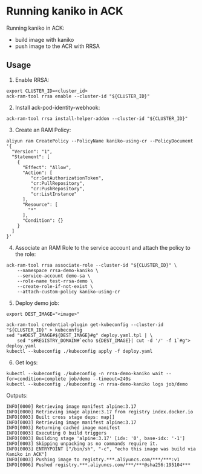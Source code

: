 # Running kaniko in ACK

Running kaniko in ACK:

* build image with kaniko
* push image to the ACR with RRSA

## Usage

1. Enable RRSA:

```
export CLUSTER_ID=<cluster_id>
ack-ram-tool rrsa enable --cluster-id "${CLUSTER_ID}"
```

2. Install ack-pod-identity-webhook:

```
ack-ram-tool rrsa install-helper-addon --cluster-id "${CLUSTER_ID}"
```

3. Create an RAM Policy:

```
aliyun ram CreatePolicy --PolicyName kaniko-using-cr --PolicyDocument '{
  "Version": "1",
  "Statement": [
    {
      "Effect": "Allow",
      "Action": [
         "cr:GetAuthorizationToken",
         "cr:PullRepository",
         "cr:PushRepository",
         "cr:ListInstance"
      ],
      "Resource": [
        "*"
      ],
      "Condition": {}
    }
  ]
}'
```

4. Associate an RAM Role to the service account and attach the policy to the role:

```
ack-ram-tool rrsa associate-role --cluster-id "${CLUSTER_ID}" \
    --namespace rrsa-demo-kaniko \
    --service-account demo-sa \
    --role-name test-rrsa-demo \
    --create-role-if-not-exist \
    --attach-custom-policy kaniko-using-cr
```

5. Deploy demo job:

```
export DEST_IMAGE="<image>"

ack-ram-tool credential-plugin get-kubeconfig --cluster-id "${CLUSTER_ID}" > kubeconfig
sed "s#DEST_IMAGE#${DEST_IMAGE}#g" deploy.yaml.tpl | \
    sed "s#REGISTRY_DOMAIN#`echo ${DEST_IMAGE}| cut -d '/' -f 1`#g"> deploy.yaml
kubectl --kubeconfig ./kubeconfig apply -f deploy.yaml
```

6. Get logs:

```
kubectl --kubeconfig ./kubeconfig -n rrsa-demo-kaniko wait --for=condition=complete job/demo --timeout=240s
kubectl --kubeconfig ./kubeconfig -n rrsa-demo-kaniko logs job/demo
```

Outputs:

```
INFO[0000] Retrieving image manifest alpine:3.17        
INFO[0000] Retrieving image alpine:3.17 from registry index.docker.io 
INFO[0003] Built cross stage deps: map[]                
INFO[0003] Retrieving image manifest alpine:3.17        
INFO[0003] Returning cached image manifest              
INFO[0003] Executing 0 build triggers                   
INFO[0003] Building stage 'alpine:3.17' [idx: '0', base-idx: '-1'] 
INFO[0003] Skipping unpacking as no commands require it. 
INFO[0003] ENTRYPOINT ["/bin/sh", "-c", "echo this image was build via Kaniko in ACK"] 
INFO[0003] Pushing image to registry.***.aliyuncs.com/***/***:v1 
INFO[0006] Pushed registry.***.aliyuncs.com/***/***@sha256:195104*** 
```
